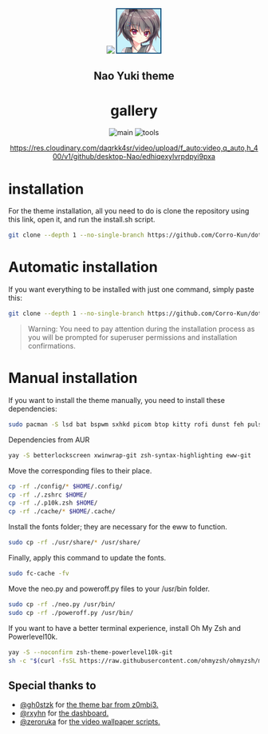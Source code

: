 <div align="center" >
  <img src="https://wiki.installgentoo.com/images/f/f9/Arch-linux-logo.png" height="90px" >
  <img src="./config/bspwm/welcome.png">
  <h2>Nao Yuki theme</h2>
</div>

<div align="justify">

<div align="center">
  
# gallery
![main](https://res.cloudinary.com/daqrkk4sr/image/upload/v1707960465/github/desktop-Nao/yyapikoy49grmowuew07.png)
![tools](https://res.cloudinary.com/daqrkk4sr/image/upload/v1707960337/github/desktop-Nao/l1topg7cvanxtk5hqqh7.png)

 
https://res.cloudinary.com/daqrkk4sr/video/upload/f_auto:video,q_auto,h_400/v1/github/desktop-Nao/edhiqexylvrpdpyi9pxa

 
</div>
</div>

# installation
For the theme installation, all you need to do is clone the repository using this link, open it, and run the install.sh script.
```bash
git clone --depth 1 --no-single-branch https://github.com/Corro-Kun/dotfiles.git
```

# Automatic installation
If you want everything to be installed with just one command, simply paste this:
```bash
git clone --depth 1 --no-single-branch https://github.com/Corro-Kun/dotfiles.git && cd dotfiles && ./install.sh
```
>Warning: You need to pay attention during the installation process as you will be prompted for superuser permissions and installation confirmations.

# Manual installation
If you want to install the theme manually, you need to install these dependencies:
```bash
sudo pacman -S lsd bat bspwm sxhkd picom btop kitty rofi dunst feh pulsemixer mpv xclip gifsicle mplayer ranger firefox thunar papirus-icon-theme zsh playerctl viewnior maim inetutils zsh-autosuggestions
```
Dependencies from AUR
```bash
yay -S betterlockscreen xwinwrap-git zsh-syntax-highlighting eww-git
```
Move the corresponding files to their place.
```bash
cp -rf ./config/* $HOME/.config/
cp -rf ./.zshrc $HOME/
cp -rf ./.p10k.zsh $HOME/
cp -rf ./cache/* $HOME/.cache/
```
Install the fonts folder; they are necessary for the eww to function.
```bash
sudo cp -rf ./usr/share/* /usr/share/
```
Finally, apply this command to update the fonts.
```bash
sudo fc-cache -fv
```
Move the neo.py and poweroff.py files to your /usr/bin folder.
```bash
sudo cp -rf ./neo.py /usr/bin/
sudo cp -rf ./poweroff.py /usr/bin/
```
If you want to have a better terminal experience, install Oh My Zsh and Powerlevel10k.
```bash
yay -S --noconfirm zsh-theme-powerlevel10k-git
sh -c "$(curl -fsSL https://raw.githubusercontent.com/ohmyzsh/ohmyzsh/master/tools/install.sh)"
```

## Special thanks to 
- [@gh0stzk](https://github.com/gh0stzk) for [the theme bar from z0mbi3.](https://github.com/gh0stzk/dotfiles/tree/master/config/bspwm/rices/z0mbi3/bar)
- [@rxyhn](https://github.com/rxyhn) for [the dashboard.](https://github.com/rxyhn/tokyo/tree/main/config/eww/dashboard)
- [@zeroruka](https://github.com/zeroruka) for [the video wallpaper scripts.](https://github.com/zeroruka/video-wallpaper-scripts)
